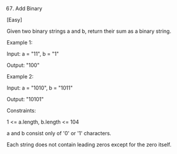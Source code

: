67. Add Binary

[Easy]

Given two binary strings a and b, return their sum as a binary string.

Example 1:

Input: a = "11", b = "1"

Output: "100"

Example 2:

Input: a = "1010", b = "1011"

Output: "10101"
 
Constraints:

1 <= a.length, b.length <= 104

a and b consist only of '0' or '1' characters.

Each string does not contain leading zeros except for the zero itself.